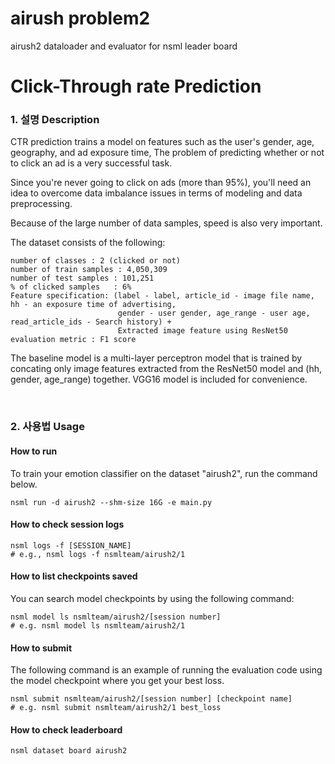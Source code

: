 # airush problem2 
airush2 dataloader and evaluator for nsml leader board
# Click-Through rate Prediction


### 1. 설명 Description
CTR prediction trains a model on features such as the user's gender, age, geography, and ad exposure time,
The problem of predicting whether or not to click an ad is a very successful task.

Since you're never going to click on ads (more than 95%), you'll need an idea to overcome data imbalance issues in terms of modeling and data preprocessing.

Because of the large number of data samples, speed is also very important.

The dataset consists of the following:

```
number of classes : 2 (clicked or not)
number of train samples : 4,050,309
number of test samples : 101,251
% of clicked samples   : 6%
Feature specification: (label - label, article_id - image file name, hh - an exposure time of advertising, 
                        gender - user gender, age_range - user age, read_article_ids - Search history) + 
                        Extracted image feature using ResNet50
evaluation metric : F1 score
```

The baseline model is a multi-layer perceptron model that is trained by concating only image features extracted from the ResNet50 model and (hh, gender, age_range) together.
VGG16 model is included for convenience.

<br/>

### 2. 사용법 Usage

#### How to run

To train your emotion classifier on the dataset "airush2", run the command below.

```
nsml run -d airush2 --shm-size 16G -e main.py
```

#### How to check session logs
```
nsml logs -f [SESSION_NAME] 
# e.g., nsml logs -f nsmlteam/airush2/1
```

#### How to list checkpoints saved
You can search model checkpoints by using the following command:
```
nsml model ls nsmlteam/airush2/[session number]
# e.g. nsml model ls nsmlteam/airush2/1
```

#### How to submit
The following command is an example of running the evaluation code using the model checkpoint where you get your best loss.
```
nsml submit nsmlteam/airush2/[session number] [checkpoint name]
# e.g. nsml submit nsmlteam/airush2/1 best_loss
```

#### How to check leaderboard
```
nsml dataset board airush2
```
